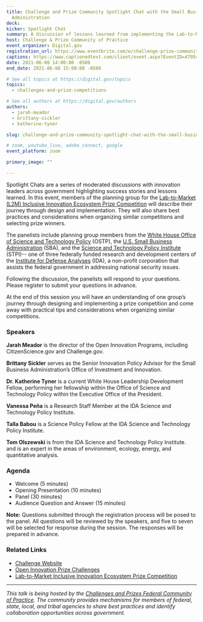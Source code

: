```yaml
---
title: Challenge and Prize Community Spotlight Chat with the Small Business
  Administration
deck: 
kicker: Spotlight Chat
summary: A discussion of lessons learned from implementing the Lab-to-Market (L2M) Inclusive Innovation Ecosystem prize competition with members of the prize planning committee, including the White House Office of Science and Technology Policy (OSTP), the U.S. Small Business Administration (SBA), and the Science and Technology Policy Institute (STPI)-- one of three federally funded research and development centers of the Institute for Defense Analyses (IDA), a non-profit corporation that assists the federal government in addressing national security issues.
host: Challenge & Prize Community of Practice
event_organizer: Digital.gov
registration_url: https://www.eventbrite.com/e/challenge-prize-community-spotlight-chat-registration-156270187337
captions: https://www.captionedtext.com/client/event.aspx?EventID=4795465&CustomerID=321
date: 2021-06-08 14:00:00 -0500
end_date: 2021-06-08 15:00:00 -0500

# See all topics at https://digital.gov/topics
topics:
  - challenges-and-prize-competitions

# See all authors at https://digital.gov/authors
authors:
  - jarah-meador
  - brittany-sickler
  - katherine-tyner

slug: challenge-and-prize-community-spotlight-chat-with-the-small-business-administration

# zoom, youtube_live, adobe_connect, google
event_platform: zoom

primary_image: ""

---
```


Spotlight Chats are a series of moderated discussions with innovation leaders across government highlighting success stories and lessons learned. In this event, members of the planning group for the [Lab-to-Market (L2M) Inclusive Innovation Ecosystem Prize Competition](https://www.sbir.gov/l2m) will describe their journey through design and implementation. They will also share best practices and considerations when organizing similar competitions and selecting prize winners. 

The panelists include planning group members from the [White House Office of Science and Technology Policy](https://www.whitehouse.gov/ostp/) (OSTP), the [U.S. Small Business Administration](https://www.sba.gov/) (SBA), and the [Science and Technology Policy Institute](https://www.ida.org/en/ida-ffrdcs/science-and-technology-policy-institute) (STPI)-- one of three federally funded research and development centers of the [Institute for Defense Analyses](https://www.ida.org/) (IDA), a non-profit corporation that assists the federal government in addressing national security issues.

Following the discussion, the panelists will respond to your questions. Please register to submit your questions in advance.

At the end of this session you will have an understanding of one group’s journey through designing and implementing a prize competition and come away with practical tips and considerations when organizing similar competitions.

### Speakers

**Jarah Meador** is the director of the Open Innovation Programs, including CitizenScience.gov and Challenge.gov.

**Brittany Sickler** serves as the Senior Innovation Policy Advisor for the Small Business Administration’s Office of Investment and Innovation.

**Dr. Katherine Tyner** is a current White House Leadership Development Fellow, performing her fellowship within the Office of Science and Technology Policy within the Executive Office of the President.

**Vanessa Peña** is a Research Staff Member at the IDA Science and Technology Policy Institute.

**Talla Babou** is a Science Policy Fellow at the IDA Science and Technology Policy Institute.

**Tom Olszewski** is from the IDA Science and Technology Policy Institute. and is an expert in the areas of environment, ecology, energy, and quantitative analysis.

### Agenda

* Welcome (5 minutes)
* Opening Presentation (10 minutes)
* Panel (30 minutes)
* Audience Question and Answer (15 minutes)

**Note:** Questions submitted through the registration process will be posed to the panel. All questions will be reviewed by the speakers, and five to seven will be selected for response during the session. The responses will be prepared in advance.

### Related Links

* [Challenge Website](https://www.challenge.gov/)
* [Open Innovation Prize Challenges](https://www.nist.gov/ctl/pscr/open-innovation-prize-challenges)
* [Lab-to-Market Inclusive Innovation Ecosystem Prize Competition](https://www.sbir.gov/l2m)

- - -

*This talk is being hosted by the [Challenges and Prizes Federal Community of Practice](https://digital.gov/communities/challenges-prizes/). The community provides mechanisms for members of federal, state, local, and tribal agencies to share best practices and identify collaboration opportunities across government.*
